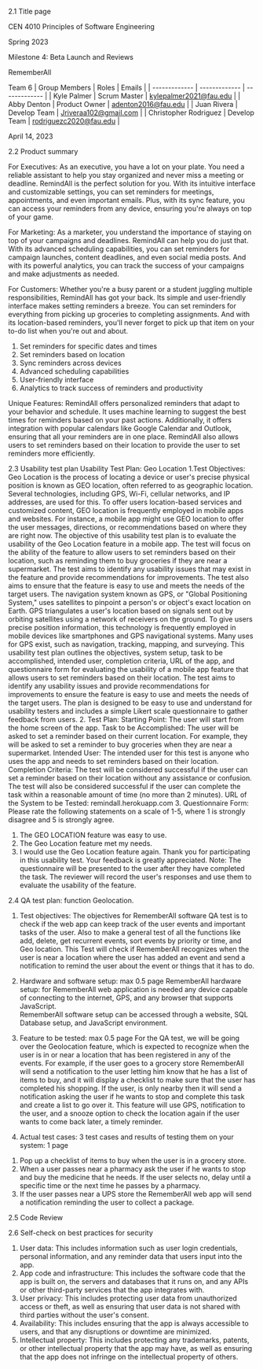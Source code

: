 2.1 Title page

CEN 4010 Principles of Software Engineering

Spring 2023

Milestone 4: Beta Launch and Reviews

RememberAll

Team 6
| Group Members  | Roles | Emails |
| ------------- | ------------- | ------------- |
| Kyle Palmer  | Scrum Master  | kylepalmer2021@fau.edu |
| Abby Denton  | Product Owner  | adenton2016@fau.edu |
| Juan Rivera | Develop Team  | Jriveraa102@gmail.com |
| Christopher Rodriguez  | Develop Team  | rodriguezc2020@fau.edu |

April 14, 2023


2.2 Product summary

For Executives: As an executive, you have a lot on your plate. You need a reliable assistant to help you stay organized and never miss a meeting or deadline. RemindAll is the perfect solution for you. With its intuitive interface and customizable settings, you can set reminders for meetings, appointments, and even important emails. Plus, with its sync feature, you can access your reminders from any device, ensuring you're always on top of your game.

For Marketing: As a marketer, you understand the importance of staying on top of your campaigns and deadlines. RemindAll can help you do just that. With its advanced scheduling capabilities, you can set reminders for campaign launches, content deadlines, and even social media posts. And with its powerful analytics, you can track the success of your campaigns and make adjustments as needed.

For Customers: Whether you're a busy parent or a student juggling multiple responsibilities, RemindAll has got your back. Its simple and user-friendly interface makes setting reminders a breeze. You can set reminders for everything from picking up groceries to completing assignments. And with its location-based reminders, you'll never forget to pick up that item on your to-do list when you're out and about.

1.	Set reminders for specific dates and times
2.	Set reminders based on location
3.	Sync reminders across devices
4.	Advanced scheduling capabilities
5.	User-friendly interface
6.	Analytics to track success of reminders and productivity

Unique Features: RemindAll offers personalized reminders that adapt to your behavior and schedule. It uses machine learning to suggest the best times for reminders based on your past actions. Additionally, it offers integration with popular calendars like Google Calendar and Outlook, ensuring that all your reminders are in one place. RemindAll also allows users to set reminders based on their location to provide the user to set reminders more efficiently. 


2.3 Usability test plan
Usability Test Plan: Geo Location 
1.Test Objectives:
Geo Location is the process of locating a device or user's precise physical position is known as GEO location, often referred to as geographic location. Several technologies, including GPS, Wi-Fi, cellular networks, and IP addresses, are used for this. To offer users location-based services and customized content, GEO location is frequently employed in mobile apps and websites. For instance, a mobile app might use GEO location to offer the user messages, directions, or recommendations based on where they are right now.
The objective of this usability test plan is to evaluate the usability of the Geo Location feature in a mobile app. The test will focus on the ability of the feature to allow users to set reminders based on their location, such as reminding them to buy groceries if they are near a supermarket. The test aims to identify any usability issues that may exist in the feature and provide recommendations for improvements. The test also aims to ensure that the feature is easy to use and meets the needs of the target users. The navigation system known as GPS, or "Global Positioning System," uses satellites to pinpoint a person's or object's exact location on Earth. GPS triangulates a user's location based on signals sent out by orbiting satellites using a network of receivers on the ground. To give users precise position information, this technology is frequently employed in mobile devices like smartphones and GPS navigational systems. Many uses for GPS exist, such as navigation, tracking, mapping, and surveying. This usability test plan outlines the objectives, system setup, task to be accomplished, intended user, completion criteria, URL of the app, and questionnaire form for evaluating the usability of a mobile app feature that allows users to set reminders based on their location. The test aims to identify any usability issues and provide recommendations for improvements to ensure the feature is easy to use and meets the needs of the target users. The plan is designed to be easy to use and understand for usability testers and includes a simple Likert scale questionnaire to gather feedback from users.
2. Test Plan:
Starting Point: The user will start from the home screen of the app.
Task to be Accomplished: The user will be asked to set a reminder based on their current location. For example, they will be asked to set a reminder to buy groceries when they are near a supermarket.
Intended User: The intended user for this test is anyone who uses the app and needs to set reminders based on their location.
Completion Criteria: The test will be considered successful if the user can set a reminder based on their location without any assistance or confusion. The test will also be considered successful if the user can complete the task within a reasonable amount of time (no more than 2 minutes).
URL of the System to be Tested: remindall.herokuapp.com
3. Questionnaire Form:
Please rate the following statements on a scale of 1-5, where 1 is strongly disagree and 5 is strongly agree.
1.	The GEO LOCATION feature was easy to use.
2.	The Geo Location feature met my needs.
3.	I would use the Geo Location feature again.
Thank you for participating in this usability test. Your feedback is greatly appreciated.
Note: The questionnaire will be presented to the user after they have completed the task. The reviewer will record the user's responses and use them to evaluate the usability of the feature.





2.4 QA test plan: function Geolocation.
1)	Test objectives: The objectives for RememberAll software QA test is to check if the web app can keep track of the user events and important tasks of the user. Also to make a general test of all the functions like add, delete, get recurrent events, sort events by priority or time, and Geo location. 
This Test will check if RememberAll recognizes when the user is near a location where the user has added an event and send a notification to remind the user about the event or things that it has to do.
2)	Hardware and software setup: max 0.5 page
RememberAll hardware setup: for RememberAll web application is needed any device capable of connecting to the internet, GPS, and any browser that supports JavaScript.  
RememberAll software setup can be accessed through a website, SQL Database setup, and JavaScript environment. 
3)	Feature to be tested: max 0.5 page
For the QA test, we will be going over the Geolocation feature, which is expected to recognize when the user is in or near a location that has been registered in any of the events. 
For example, if the user goes to a grocery store RememberAll will send a notification to the user letting him know that he has a list of items to buy, and it will display a checklist to make sure that the user has completed his shopping. If the user, is only nearby then it will send a notification asking the user if he wants to stop and complete this task and create a list to go over it.
 This feature will use GPS, notification to the user, and a snooze option to check the location again if the user wants to come back later, a timely reminder.  

4)	Actual test cases: 3 test cases and results of testing them on your system: 1 page
1.	Pop up a checklist of items to buy when the user is in a grocery store.
2.	When a user passes near a pharmacy ask the user if he wants to stop and buy the medicine that he needs. If the user selects no, delay until a specific time or the next time he passes by a pharmacy. 
3.	 If the user passes near a UPS store the RememberAll web app will send a notification reminding the user to collect a package.

2.5 Code Review

2.6 Self-check on best practices for security

1. User data: This includes information such as user login credentials, personal information, and any reminder data that users input into the app.
2. App code and infrastructure: This includes the software code that the app is built on, the servers and databases that it runs on, and any APIs or other third-party services that the app integrates with.
3. User privacy: This includes protecting user data from unauthorized access or theft, as well as ensuring that user data is not shared with third parties without the user's consent.
4. Availability: This includes ensuring that the app is always accessible to users, and that any disruptions or downtime are minimized.
5. Intellectual property: This includes protecting any trademarks, patents, or other intellectual property that the app may have, as well as ensuring that the app does not infringe on the intellectual property of others.



